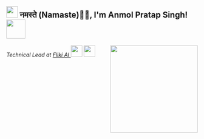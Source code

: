 <h2><img src="https://github.com/user-attachments/assets/28d89ec8-e32d-47ca-afb7-0b5127cd7668" width="30"/> नमस्ते (Namaste)🙏🏻, I'm Anmol Pratap Singh! <img src="https://github.com/user-attachments/assets/28d89ec8-e32d-47ca-afb7-0b5127cd7668"  width="50"></h2>
<img align='right' src="https://github.com/user-attachments/assets/28d89ec8-e32d-47ca-afb7-0b5127cd7668" " width="230">
<p><em>Technical Lead at <a href="https://fliki.ai/">Fliki AI
</a><img src="https://github.com/user-attachments/assets/28d89ec8-e32d-47ca-afb7-0b5127cd7668" width="30"> 
</a><img src="https://github.com/user-attachments/assets/28d89ec8-e32d-47ca-afb7-0b5127cd7668" width="30"> 


</em></p>
